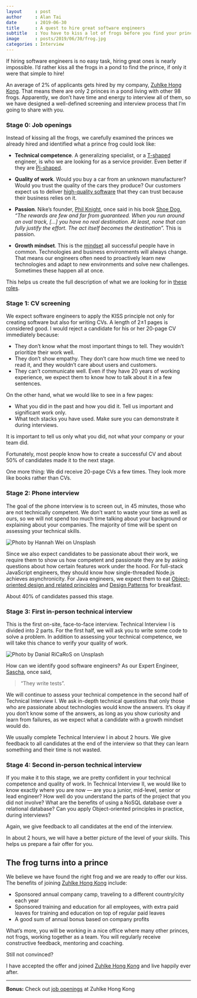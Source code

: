 ```yaml
---
layout     : post
author     : Alan Tai
date       : 2019-06-30
title      : A quest to hire great software engineers
subtitle   : You have to kiss a lot of frogs before you find your prince
image      : posts/2019/06/30/frog.jpg
categories : Interview
---
```

If hiring software engineers is no easy task, hiring great ones is nearly impossible. I’d rather kiss all the frogs in a pond to find the prince, if only it were that simple to hire!

An average of 2% of applicants gets hired by my company, [Zuhlke Hong Kong](https://www.glassdoor.com.hk/Reviews/Z%C3%BChlke-Reviews-E451902.htm). That means there are only 2 princes in a pond living with other 98 frogs. Apparently, we don’t have time and energy to interview all of them, so we have designed a well-defined screening and interview process that I’m going to share with you.

### Stage 0: Job openings

Instead of kissing all the frogs, we carefully examined the princes we already hired and identified what a prince frog could look like:

* **Technical competence**. A generalizing specialist, or a [T-shaped](https://en.m.wikipedia.org/wiki/T-shaped_skills) engineer, is who we are looking for as a service provider. Even better if they are [Pi-shaped](https://www.solutionsiq.com/learning/blog-post/the-life-of-pi-moving-beyond-t-shaped-skills-for-agile-teams/).

* **Quality of work**. Would you buy a car from an unknown manufacturer? Would you trust the quality of the cars they produce? Our customers expect us to deliver [high-quality software](https://iso25000.com/index.php/en/iso-25000-standards/iso-25010) that they can trust because their business relies on it.

* **Passion**. Nike’s founder, [Phil Knight](https://en.wikipedia.org/wiki/Phil_Knight), once said in his book [Shoe Dog](https://www.amazon.com/Shoe-Dog-Memoir-Creator-Nike-ebook/dp/B0176M1A44), *“The rewards are few and far from guaranteed. When you run around an oval track, […] you have no real destination. At least, none that can fully justify the effort. The act itself becomes the destination”.* This is passion.

* **Growth mindset**. This is the [mindset](https://www.amazon.com/Mindset-Psychology-Carol-S-Dweck/dp/0345472322) all successful people have in common. Technologies and business environments will always change. That means our engineers often need to proactively learn new technologies and adapt to new environments and solve new challenges. Sometimes these happen all at once.

This helps us create the full description of what we are looking for in [these roles](https://www.zuehlke-careers.com/jc?sid=7&cspid=43&hash=-378814260).

### Stage 1: CV screening

We expect software engineers to apply the KISS principle not only for creating software but also for writing CVs. A length of 2±1 pages is considered good. I would reject a candidate for his or her 20-page CV immediately because:

* They don’t know what the most important things to tell. They wouldn’t prioritize their work well.
* They don’t show empathy. They don’t care how much time we need to read it, and they wouldn’t care about users and customers.
* They can’t communicate well. Even if they have 20 years of working experience, we expect them to know how to talk about it in a few sentences.

On the other hand, what we would like to see in a few pages:

* What you did in the past and how you did it. Tell us important and significant work only.
* What tech stacks you have used. Make sure you can demonstrate it during interviews.

It is important to tell us only what you did, not what your company or your team did.

Fortunately, most people know how to create a successful CV and about 50% of candidates made it to the next stage.

One more thing: We did receive 20-page CVs a few times. They look more like books rather than CVs.

### Stage 2: Phone interview

The goal of the phone interview is to screen out, in 45 minutes, those who are not technically competent. We don’t want to waste your time as well as ours, so we will not spend too much time talking about your background or explaining about your companies. The majority of time will be spent on assessing your technical skills.

![Photo by Hannah Wei on Unsplash](https://images.unsplash.com/photo-1460794418188-1bb7dba2720d?ixlib=rb-1.2.1&auto=format&fit=crop&w=1024&q=85)

Since we also expect candidates to be passionate about their work, we require them to show us how competent and passionate they are by asking questions about how certain features work under the hood. For full-stack JavaScript engineers, they should know how single-threaded Node.js achieves asynchronicity. For Java engineers, we expect them to eat [Object-oriented design and related principles](https://en.wikipedia.org/wiki/Object-oriented_design) and [Design Patterns](https://en.wikipedia.org/wiki/Design_Patterns) for breakfast.

About 40% of candidates passed this stage.

### Stage 3: First in-person technical interview

This is the first on-site, face-to-face interview. Technical Interview I is divided into 2 parts. For the first half, we will ask you to write some code to solve a problem. In addition to assessing your technical competence, we will take this chance to verify your quality of work.

![Photo by Danial RiCaRoS on Unsplash](https://images.unsplash.com/photo-1534665482403-a909d0d97c67?ixlib=rb-1.2.1&ixid=eyJhcHBfaWQiOjEyMDd9&auto=format&fit=crop&w=1024&q=85)

How can we identify good software engineers? As our Expert Engineer, [Sascha](https://www.linkedin.com/in/saschaeglau/), once said,

> “They write tests”.

We will continue to assess your technical competence in the second half of Technical Interview I. We ask in-depth technical questions that only those who are passionate about technologies would know the answers. It’s okay if you don’t know some of the answers, as long as you show curiosity and learn from failures, as we expect what a candidate with a growth mindset would do.

We usually complete Technical Interview I in about 2 hours. We give feedback to all candidates at the end of the interview so that they can learn something and their time is not wasted.

### Stage 4: Second in-person technical interview

If you make it to this stage, we are pretty confident in your technical competence and quality of work. In Technical Interview II, we would like to know exactly where you are now — are you a junior, mid-level, senior or lead engineer? How well do you understand the parts of the project that you did not involve? What are the benefits of using a NoSQL database over a relational database? Can you apply Object-oriented principles in practice, during interviews?

Again, we give feedback to all candidates at the end of the interview.

In about 2 hours, we will have a better picture of the level of your skills. This helps us prepare a fair offer for you.

## The frog turns into a prince

We believe we have found the right frog and we are ready to offer our kiss. The benefits of joining [Zuhlke Hong Kong](https://www.glassdoor.com.hk/Reviews/Z%C3%BChlke-Reviews-E451902.htm) include:

* Sponsored annual company camp, traveling to a different country/city each year
* Sponsored training and education for all employees, with extra paid leaves for training and education on top of regular paid leaves
* A good sum of annual bonus based on company profits

What’s more, you will be working in a nice office where many other princes, not frogs, working together as a team. You will regularly receive constructive feedback, mentoring and coaching.

Still not convinced?

I have accepted the offer and joined [Zuhlke Hong Kong](https://www.glassdoor.com.hk/Reviews/Z%C3%BChlke-Reviews-E451902.htm) and live happily ever after.

***

**Bonus:** Check out [job openings](https://www.zuehlke-careers.com/cs?sid=7&cspid=39&hash=-1437062404) at Zuhlke Hong Kong

